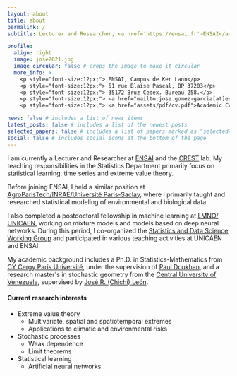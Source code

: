 ```yaml
---
layout: about
title: about
permalink: /
subtitle: Lecturer and Researcher, <a href='https://ensai.fr'>ENSAI</a> - <a href='https://crest.science'>CREST</a>.

profile:
  align: right
  image: jose2021.jpg
  image_circular: false # crops the image to make it circular
  more_info: >
    <p style="font-size:12px;"> ENSAI, Campus de Ker Lann</p>
    <p style="font-size:12px;"> 51 rue Blaise Pascal, BP 37203</p>
    <p style="font-size:12px;"> 35172 Bruz Cedex. Bureau 258.</p>
    <p style="font-size:12px;"> <a href="mailto:jose.gomez-garcia[at]ensai[dot]fr">jose.gomez-garcia[at]ensai.fr</p>
    <p style="font-size:12px;"> <a href="assets/pdf/cv.pdf">Academic CV in French (2023/09)</a></p>

news: false # includes a list of news items
latest_posts: false # includes a list of the newest posts
selected_papers: false # includes a list of papers marked as "selected={true}"
social: false # includes social icons at the bottom of the page 
---
```


I am currently a Lecturer and Researcher at <a href='https://ensai.fr'>ENSAI</a> and the <a href='https://crest.science'>CREST</a> lab. 
My teaching responsibilities in the Statistics Department primarily focus on statistical learning, time series and extreme value theory.

Before joining ENSAI, I held a similar position at <a href='https://mia-ps.inrae.fr'>AgroParisTech/INRAE/Université Paris-Saclay</a>, where I primarily taught and researched statistical modeling of environmental and biological data.

I also completed a postdoctoral fellowship in machine learning at <a href='https://www.lmno.cnrs.fr'>LMNO/ UNICAEN</a>, working on mixture models and models based on deep neural networks. During this period, I co-organized the <a href='https://www.lmno.cnrs.fr/seminaires/statprobasdonnees'>Statistics and Data Science Working Group</a> and participated in various teaching activities at UNICAEN and ENSAI.

My academic background includes a Ph.D. in Statistics-Mathematics from <a href='https://www.cyu.fr'>CY Cergy Paris Université</a>, under the supervision of <a href='https://doukhan.perso.cyu.fr'>Paul Doukhan</a>, and a research master's in stochastic geometry from the <a href='http://www.ucv.ve'>Central University of Venezuela</a>, supervised by <a href='https://scholar.google.com/citations?user=9pjGAFoAAAAJ&hl=fr'>José R. (Chichi) León</a>.



#### Current research interests
* Extreme value theory
  * Multivariate, spatial and spatiotemporal extremes
  * Applications to climatic and environmental risks
* Stochastic processes
  * Weak dependence
  * Limit theorems
* Statistical learning
  * Artificial neural networks 


